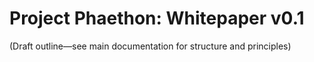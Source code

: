 # Project Phaethon: Whitepaper v0.1

(Draft outline—see main documentation for structure and principles)
